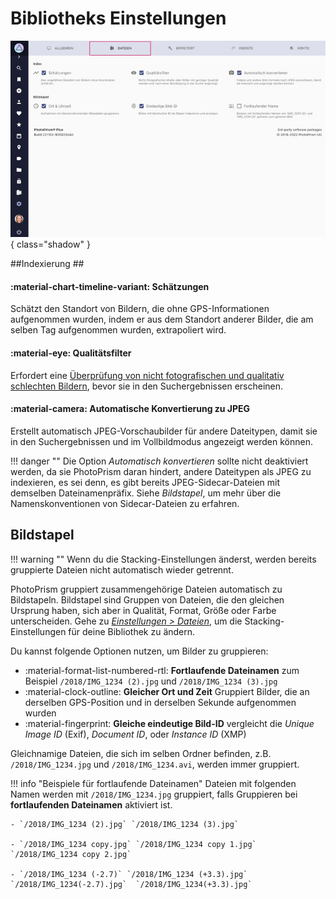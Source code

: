 # Bibliotheks Einstellungen #

![Screenshot](img/settings-library-german.jpg){ class="shadow" }

##Indexierung ##

#### :material-chart-timeline-variant: Schätzungen ####
Schätzt den Standort von Bildern, die ohne GPS-Informationen aufgenommen wurden, indem er aus dem Standort anderer Bilder, die am selben Tag aufgenommen wurden, extrapoliert wird.

#### :material-eye: Qualitätsfilter ####
Erfordert eine [Überprüfung von nicht fotografischen und qualitativ schlechten Bildern](../organize/review.md), bevor sie in den Suchergebnissen erscheinen.

#### :material-camera: Automatische Konvertierung zu JPEG ####
Erstellt automatisch JPEG-Vorschaubilder für andere Dateitypen, damit sie in den Suchergebnissen und im Vollbildmodus angezeigt werden können.

!!! danger ""
    Die Option *Automatisch konvertieren* sollte nicht deaktiviert werden, da sie PhotoPrism daran hindert, andere Dateitypen als JPEG zu indexieren, es sei denn, es gibt bereits JPEG-Sidecar-Dateien mit demselben Dateinamenpräfix. Siehe *Bildstapel*, um mehr über die Namenskonventionen von Sidecar-Dateien zu erfahren.

## Bildstapel ##

!!! warning ""
    Wenn du die Stacking-Einstellungen änderst, werden bereits gruppierte Dateien nicht automatisch wieder getrennt.

PhotoPrism gruppiert zusammengehörige Dateien automatisch zu Bildstapeln.
Bildstapel sind Gruppen von Dateien, die den gleichen Ursprung haben, sich aber in Qualität, Format, Größe oder Farbe unterscheiden. Gehe zu *[Einstellungen > Dateien](../settings/library.md)*, um die Stacking-Einstellungen für deine Bibliothek zu ändern.

Du kannst folgende Optionen nutzen, um Bilder zu gruppieren:

* :material-format-list-numbered-rtl: **Fortlaufende Dateinamen** zum Beispiel `/2018/IMG_1234 (2).jpg` und `/2018/IMG_1234 (3).jpg`
* :material-clock-outline: **Gleicher Ort und Zeit** Gruppiert Bilder, die an derselben GPS-Position und in derselben Sekunde aufgenommen wurden
* :material-fingerprint: **Gleiche eindeutige Bild-ID**  vergleicht die *Unique Image ID* (Exif), *Document ID*, oder *Instance ID* (XMP)

Gleichnamige Dateien, die sich im selben Ordner befinden, z.B. `/2018/IMG_1234.jpg` und  `/2018/IMG_1234.avi`, werden immer gruppiert.


!!! info "Beispiele für fortlaufende Dateinamen"
    Dateien mit folgenden Namen werden mit `/2018/IMG_1234.jpg` gruppiert, falls Gruppieren bei **fortlaufenden Dateinamen** aktiviert ist.

    - `/2018/IMG_1234 (2).jpg` `/2018/IMG_1234 (3).jpg`
     
    - `/2018/IMG_1234 copy.jpg` `/2018/IMG_1234 copy 1.jpg` `/2018/IMG_1234 copy 2.jpg`
    
    - `/2018/IMG_1234 (-2.7)` `/2018/IMG_1234 (+3.3).jpg` `/2018/IMG_1234(-2.7).jpg`  `/2018/IMG_1234(+3.3).jpg`

<!--## Umwandlung von RAW zu JPEG ##
Viele Fotografen, insbeondere Nutzer einer digitalen SLR, verwenden ein verlustfreies RAW-Format anstelle des verlustbehafteten JPEG-Formats. Es gibt auch [Handies](https://www.fredericpaulussen.be/how-to-raw-photos-huawei-p30-pro/) die RAW-Daten abspeichern können oder das Format HEIC/HEIF nutzen.
Das Ziel von PhotoPrism ist eine umfangreiche Unterstützung für alle [RAW-Formate](https://en.wikipedia.org/wiki/Raw_image_format), unabhängig vom verwendeten Kameramodell. Deshalb bitten wir dich uns eine Nachricht zu schicken, falls du ein Problem mit den Dateien von einem deiner Geräte hast.

Webbrowser können keine RAW-Formate anzeigen. Deshalb muss PhotoPrism diese Dateien zu JPEGs *konvertieren*. Falls du das nicht möchtest, kannst du das in den [Einstellungen](ui.md) ausschalten.

Zusätzlich zu den oben genannten Formaten unterstützt PhotoPrism auch BMP-, GIF-, PNG- und TIFF-Dateien. Bevor du diese Formate zur Speicherung nutzt, solltest du bedenken, dass sie oft keine Metadaten speichern können. Deshalb werden sie in der Regel für Screenshots, Diagramme und Icons verwendet.

![](img/editPhoto.jpg)

### Read-only Modus ###
Die Konvertierung von RAW-Formaten benötigt sehr viel Rechenzeit, weshalb normalerweise die dann erzeugten JPEG-Dateien neben den RAW-Dateien für die zukünftige Verwendung abgespeichert werden. Im *read-only Modus* (schreibgeschützt) schreibt PhotoPrism jedoch keine Daten in deine Bildverzeichnisse. Da es nicht sinnvoll wäre die konvertierten Daten im Arbeitsspeicher oder einem temporären Verzeichnis abzulegen, ist die automatische Konvertierung im *read-only Modus* deaktiviert.

Wenn du dir unsicher bist, ob du neben deinen RAW-Dateien auch JPEG-Dateien abspeichern sollst, bedenke, dass es in 20 Jahren bestimmt einen JPEG-Viewer geben wird. Die Unterstützung von einer proprietären RAW-Datei ist jedoch nicht garantiert.
Nutzern, die PhotoPrism zum Anzeigen von Fotos [(im *read-only Modus*)](https://github.com/photoprism/photoprism/issues/189) nutzen wollen, empfehlen wir die JPEGs manuell oder mithilfe eines anderen Tools zu erzeugen.

Wie PhotoPrism mit der automatischen Konvertierung im *read-only Modus* in Zukunft umgehen wird, ist noch nicht abschließend entschieden. Vielleicht gibt es eine Möglichkeit, mit akzeptablem Rechenaufwand und Qualität RAW-Bilder automatisch zu konvertieren. Diese könnten dann in einen Ordner `cached/converted` abgelegt werden. Von da aus könnten sie dann in das Verzeichnis mit den Originalen kopiert/verschoben werden. Was hälst du davon? Wir freuen uns auf dein Feedback!-->